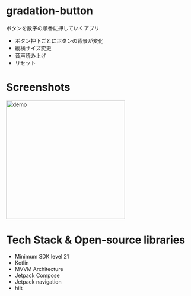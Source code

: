 # gradation-button

ボタンを数字の順番に押していくアプリ

- ボタン押下ごとにボタンの背景が変化
- 縦横サイズ変更
- 音声読み上げ
- リセット


# Screenshots

<img alt="demo" src="https://github.com/hiroa365/gradation-button-sample/blob/main/screenshot/1.gif" width="320">



# Tech Stack & Open-source libraries

- Minimum SDK level 21
- Kotlin
- MVVM Architecture
- Jetpack Compose
- Jetpack navigation
- hilt

